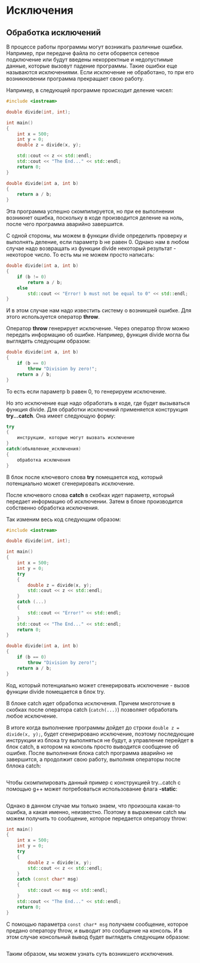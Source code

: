 # Исключения

## Обработка исключений

В процессе работы программы могут возникать различные ошибки. Например, при передаче файла по сети оборвется сетевое подключение 
или будут введены некорректные и недопустимые данные, которые вызовут падение программы. Такие ошибки еще называются исключениями. 
Если исключение не обработано, то при его возникновении программа прекращает свою работу.

Например, в следующей программе происходит деление чисел:

```cpp
#include <iostream>

double divide(int, int);

int main()
{
    int x = 500;
    int y = 0;
    double z = divide(x, y);

    std::cout << z << std::endl;
    std::cout << "The End..." << std::endl;
    return 0;
}

double divide(int a, int b)
{
    return a / b;
}
```

Эта программа успешно скомпилируется, но при ее выполнении возникнет ошибка, поскольку в коде производится деление на ноль, 
после чего программа аварийно завершится.

С одной стороны, мы можем в функции divide определить проверку и выполнять деление, если параметр b не равен 0. Однако нам в любом случае 
надо возвращать из функции divide некоторый результат - некоторое число. То есть мы не можем просто написать:

```cpp
double divide(int a, int b)
{
    if (b != 0)
        return a / b;
    else
        std::cout << "Error! b must not be equal to 0" << std::endl;
}
```

И в этом случае нам надо известить систему о возникшей ошибке. Для этого используется оператор **throw**.

Оператор **throw** генерирует исключение. Через оператор throw можно передать информацию об ошибке. Например, 
функция divide могла бы выглядеть следующим образом:

```cpp
double divide(int a, int b)
{
    if (b == 0)
        throw "Division by zero!";
    return a / b;
}
```

То есть если параметр b равен 0, то генерируем исключение.

Но это исключение еще надо обработать в коде, где будет вызываться функция divide. Для обработки исключений применяется конструкция **try...catch**. Она имеет следующую форму:

```cpp
try
{
    инструкции, которые могут вызвать исключение
}
catch(объявление_исключения)
{
    обработка исключения
}
```

В блок после ключевого слова **try** помещается код, который потенциально может сгенерировать исключение.

После ключевого слова **catch** в скобках идет параметр, который передает информацию об исключении. Затем в блоке производится собственно обработка исключения.

Так изменим весь код следующим образом:

```cpp
#include <iostream>

double divide(int, int);

int main()
{
    int x = 500;
    int y = 0;
    try
    {
        double z = divide(x, y);
        std::cout << z << std::endl;
    }
    catch (...)
    {
        std::cout << "Error!" << std::endl;
    }
    std::cout << "The End..." << std::endl;
    return 0;
}

double divide(int a, int b)
{
    if (b == 0)
        throw "Division by zero!";
    return a / b;
}
```

Код, который потенциально может сгенерировать исключение - вызов функции divide помещается в блок try.

В блоке catch идет обработка исключения. Причем многоточие в скобках после оператора catch (`catch(...)`) позволяет обработать любое исключение.

В итоге когда выполнение программы дойдет до строки `double z = divide(x, y);`, будет сгенерировано исключение, поэтому последующие инструкции 
из блока try выполняться не будут, а управление перейдет в блок catch, в котором на консоль просто выводится сообщение об ошибке. После выполнения блока catch программа аварийно не завершится, а 
продолжит свою работу, выполняя операторы после бллока catch:

```

```

Чтобы скомпилировать данный пример с конструкцией try...catch с помощью g++ может потребоваться использование флага **-static**:

```

```

Однако в данном случае мы только знаем, что произошла какая-то ошибка, а какая именно, неизвестно. Поэтому в выражении catch мы можем получить 
то сообщение, которое передается оператору throw:

```cpp
int main()
{
    int x = 500;
    int y = 0;
    try
    {
        double z = divide(x, y);
        std::cout << z << std::endl;
    }
    catch (const char* msg)
    {
        std::cout << msg << std::endl;
    }
    std::cout << "The End..." << std::endl;
    return 0;
}
```

С помощью параметра `const char* msg` получаем сообщение, которое предано оператору throw, и выводит это сообщение на консоль. 
И в этом случае консольный вывод будет выглядеть следующим образом:

```

```

Таким образом, мы можем узнать суть возникшего исключения.


